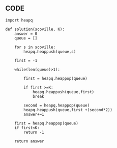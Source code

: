 ## CODE

    import heapq

    def solution(scoville, K):
        answer = 0
        queue = []

        for s in scoville:
            heapq.heappush(queue,s)

        first = -1

        while(len(queue)>1):

            first = heapq.heappop(queue)

            if first >=K:
                heapq.heappush(queue,first)
                break

            second = heapq.heappop(queue)
            heapq.heappush(queue,first +(second*2))
            answer+=1   

        first = heapq.heappop(queue)
        if first<K:
            return -1

        return answer
